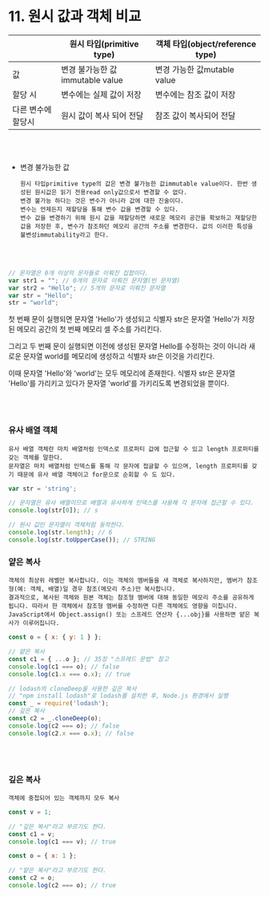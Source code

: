 # 11. 원시 값과 객체 비교

|                    | 원시 타입(primitive type)       | 객체 타입(object/reference type) |
| ------------------ | ------------------------------- | -------------------------------- |
| 값                 | 변경 불가능한 값immutable value | 변경 가능한 값mutable value      |
| 할당 시            | 변수에는 실제 값이 저장         | 변수에는 참조 값이 저장          |
| 다른 변수에 할당시 | 원시 값이 복사 되어 전달        | 참조 값이 복사되어 전달          |

<br/>
<br/>

- 변경 불가능한 값

      원시 타입primitive type의 값은 변경 불가능한 값immutable value이다. 한번 생성된 원시값은 읽기 전용read only값으로서 변경할 수 없다.
      변경 불가능 하다는 것은 변수가 아니라 값에 대한 진술이다.
      변수는 언제든지 재할당을 통해 변수 값을 변경할 수 있다.
      변수 값을 변경하기 위해 원시 값을 재할당하면 새로운 메모리 공간을 확보하고 재할당한 값을 저장한 후, 변수가 참조하던 메모리 공간의 주소를 변경한다. 값의 이러한 특성을 불변성immutability라고 한다.

    <br/>
    <br/>

```javascript
// 문자열은 0개 이상의 문자들로 이뤄진 집합이다.
var str1 = ""; // 0개의 문자로 이뤄진 문자열(빈 문자열)
var str2 = "Hello"; // 5개의 문자로 이뤄진 문자열
var str = "Hello";
str = "world";
```

첫 번째 문이 실행되면 문자열 'Hello'가 생성되고 식별자 str은 문자열 'Hello'가 저장된 메모리 공간의 첫 번째 메모리 셀 주소를 가리킨다.

그리고 두 번째 문이 실행되면 이전에 생성된 문자열 Hello를 수정하는 것이 아니라 새로운 문자열 world를 메모리에 생성하고 식별자 str은 이것을 가리킨다.

이때 문자열 'Hello'와 'world'는 모두 메모리에 존재한다.
식별자 str은 문자열 'Hello'를 가리키고 있다가 문자열 'world'를 가키리도록 변경되었을 뿐이다.

<br/>
<br/>

### 유사 배열 객체
    유사 배열 객체란 마치 배열처럼 인덱스로 프로퍼티 값에 접근할 수 있고 length 프로퍼티를 갖는 객체를 말한다.
    문자열은 마치 배열처럼 인덱스를 통해 각 문자에 접글할 수 있으며, length 프로퍼티를 갖기 때문에 유사 배열 객체이고 for문으로 순회할 수 도 있다.

```javascript
var str = 'string';

// 문자열은 유사 배열이므로 배열과 유사하게 인덱스를 사용해 각 문자에 접근할 수 있다.
console.log(str[0]); // s

// 원시 값인 문자열이 객체처럼 동작한다.
console.log(str.length); // 6
console.log(str.toUpperCase()); // STRING
```

### 얕은 복사

    객체의 최상위 레벨만 복사합니다. 이는 객체의 멤버들을 새 객체로 복사하지만, 멤버가 참조형(예: 객체, 배열)일 경우 참조(메모리 주소)만 복사합니다.
    결과적으로, 복사된 객체와 원본 객체는 참조형 멤버에 대해 동일한 메모리 주소를 공유하게 됩니다. 따라서 한 객체에서 참조형 멤버를 수정하면 다른 객체에도 영향을 미칩니다. 
    JavaScript에서 Object.assign() 또는 스프레드 연산자 {...obj}를 사용하면 얕은 복사가 이루어집니다.

```javascript
const o = { x: { y: 1 } };

// 얕은 복사
const c1 = { ...o }; // 35장 "스프레드 문법" 참고
console.log(c1 === o); // false
console.log(c1.x === o.x); // true

// lodash의 cloneDeep을 사용한 깊은 복사
// "npm install lodash"로 lodash를 설치한 후, Node.js 환경에서 실행
const _ = require('lodash');
// 깊은 복사
const c2 = _.cloneDeep(o);
console.log(c2 === o); // false
console.log(c2.x === o.x); // false
```
<br/>
<br/>

### 깊은 복사

    객체에 중첩되어 있는 객체까지 모두 복사

```javascript
const v = 1;

// "깊은 복사"라고 부르기도 한다.
const c1 = v;
console.log(c1 === v); // true

const o = { x: 1 };

// "얕은 복사"라고 부르기도 한다.
const c2 = o;
console.log(c2 === o); // true
```